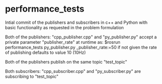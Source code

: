 # performance_tests

Intial commit of the publishers and subscribers in c++ and Python with basic functionality as requested in the problem formulation

Both of the publishers: "cpp_publisher.cpp" and "py_publisher.py" accept a private parameter "publisher_rate" at runtime as: $rosrun performance_tests py_publisher.py _publisher_rate:=50 if not given the rate of publishing defaults to value 10 (10Hz)

Both of the publishers publish on the same topic "test_topic"

Both subscribers: "cpp_subscriber.cpp" and "py_subscriber.py" are subscribing to "test_topic"
